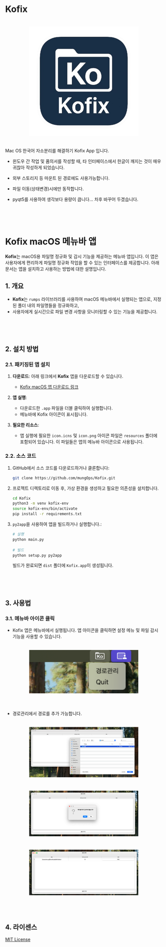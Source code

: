 # Kofix

<div style="text-align: center; padding: 20px;">
  <img src="Readme_images/kofix.png" width="350" />
</div>



Mac OS 한국어 자소분리를 해결하기 Kofix App 입니다.


- 윈도우 간 작업 및 품의서를 작성할 때, 타 인터페이스에서 한글이 깨지는 것이 매우 귀찮아 작성하게 되었습니다.
- 외부 스토리지 등 마운트 된 경로에도 사용가능합니다.
- 파일 이동(상태변경)시에만 동작합니다.

- pyqt5를 사용하여 생각보다 용량이 큽니다... 차후 바꾸어 두겠습니다.

<br>

<br>

<br>

# Kofix macOS 메뉴바 앱

**Kofix**는 macOS용 파일명 정규화 및 감시 기능을 제공하는 메뉴바 앱입니다. 이 앱은 사용자에게 편리하게 파일명 정규화 작업을 할 수 있는 인터페이스를 제공합니다. 아래 문서는 앱을 설치하고 사용하는 방법에 대한 설명입니다.



## 1. 개요

- **Kofix**는 `rumps` 라이브러리를 사용하여 macOS 메뉴바에서 실행되는 앱으로, 지정된 폴더 내의 파일명들을 정규화하고, 
- 사용자에게 실시간으로 파일 변경 사항을 모니터링할 수 있는 기능을 제공합니다.


<br>

<br>

<br>



## 2. 설치 방법

### 2.1. 패키징된 앱 설치

1. **다운로드**: 아래 링크에서 **Kofix** 앱을 다운로드할 수 있습니다.
   
   - [Kofix macOS 앱 다운로드 링크](https://github.com/mungOps/Kofix/releases/download/untagged-f131434d1bbf9f1b7645/Kofix.zip)

2. **앱 실행**:
   - 다운로드한 `.app` 파일을 더블 클릭하여 실행합니다.
   - 메뉴바에 Kofix 아이콘이 표시됩니다.

3. **필요한 리소스**:
   - 앱 실행에 필요한 `icon.icns` 및 `icon.png` 아이콘 파일은 `resources` 폴더에 포함되어 있습니다. 이 파일들은 앱의 메뉴바 아이콘으로 사용됩니다.


### 2.2. 소스 코드

1. GitHub에서 소스 코드를 다운로드하거나 클론합니다:

   ```bash
   git clone https://github.com/mungOps/Kofix.git
   ```

2. 프로젝트 디렉토리로 이동 후, 가상 환경을 생성하고 필요한 의존성을 설치합니다.

   ```bash
   cd Kofix
   python3 -m venv kofix-env
   source kofix-env/bin/activate
   pip install -r requirements.txt
   ```

3. `py2app`을 사용하여 앱을 빌드하거나 실행합니다.:

   ```bash
   # 실행
   python main.py

   # 빌드
   python setup.py py2app
   ```

   빌드가 완료되면 `dist` 폴더에 `Kofix.app`이 생성됩니다.


<br>

<br>

<br>

## 3. 사용법

### 3.1. 메뉴바 아이콘 클릭

- Kofix 앱은 메뉴바에서 실행됩니다. 앱 아이콘을 클릭하면 설정 메뉴 및 파일 감시 기능을 사용할 수 있습니다.
<div style="text-align: center; padding: 20px;">
  <img src="Readme_images/image1.png" width="350" />
</div>


<br>

- 경로관리에서 경로를 추가 가능합니다.
<div style="text-align: center; padding: 20px;">
  <img src="Readme_images/image2.png" width="350" />
</div>
<div style="text-align: center; padding: 20px;">
  <img src="Readme_images/image3.png" width="350" />
</div>
<div style="text-align: center; padding: 20px;">
  <img src="Readme_images/image4.png" width="350" />
</div>

<br>


<br>

## 4. 라이센스

[MIT License](LICENSE)
